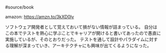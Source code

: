 #source/book 

amazon: https://amzn.to/3kXD0ly

ソフトウェア開発者として覚えておいて損がない情報が詰まっている。
自分はこの本でテストを熱心に学ぶことでキャリアが開けると書いてあったので愚直に実施しているが、そのとおりだった。
テストを通して設計やパラダイムに対する理解が深まっていき、アーキテクチャにも興味が出てくるようになった。